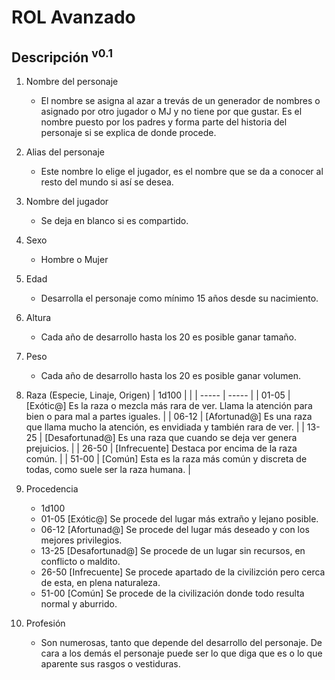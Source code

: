 # ROL Avanzado
## Descripción <sup>v0.1</sup>

1. Nombre del personaje
	- El nombre se asigna al azar a trevás de un generador de nombres o asignado por otro jugador o MJ y no tiene por que gustar. Es el nombre puesto por los padres y forma parte del historia del personaje si se explica de donde procede.

1. Alias del personaje
	- Este nombre lo elige el jugador, es el nombre que se da a conocer al resto del mundo si así se desea.

1. Nombre del jugador
	- Se deja en blanco si es compartido.

1. Sexo
	- Hombre o Mujer

1. Edad
	- Desarrolla el personaje como mínimo 15 años desde su nacimiento.

1. Altura
	- Cada año de desarrollo hasta los 20 es posible ganar tamaño.

1. Peso
	- Cada año de desarrollo hasta los 20 es posible ganar volumen.

1. Raza (Especie, Linaje, Origen)
	| 1d100 | 		|
	| ----- | ----- |
	| 01-05 | [Exótic@] Es la raza o mezcla más rara de ver. Llama la atención para bien o para mal a partes iguales. |
	| 06-12 | [Afortunad@] Es una raza que llama mucho la atención, es envidiada y también rara de ver. |
	| 13-25 | [Desafortunad@] Es una raza que cuando se deja ver genera prejuicios. |
	| 26-50 | [Infrecuente] Destaca por encima de la raza común. |
	| 51-00 | [Común] Esta es la raza más común y discreta de todas, como suele ser la raza humana. |

1. Procedencia
	* 1d100
	* 01-05 [Exótic@] Se procede del lugar más extraño y lejano posible.
	* 06-12 [Afortunad@] Se procede del lugar más deseado y con los mejores privilegios.
	* 13-25 [Desafortunad@] Se procede de un lugar sin recursos, en conflicto o maldito.
	* 26-50 [Infrecuente] Se procede apartado de la civilizción pero cerca de esta, en plena naturaleza.
	* 51-00 [Común] Se procede de la civilización donde todo resulta normal y aburrido.

1. Profesión
	- Son numerosas, tanto que depende del desarrollo del personaje. De cara a los demás el personaje puede ser lo que diga que es o lo que aparente sus rasgos o vestiduras.
